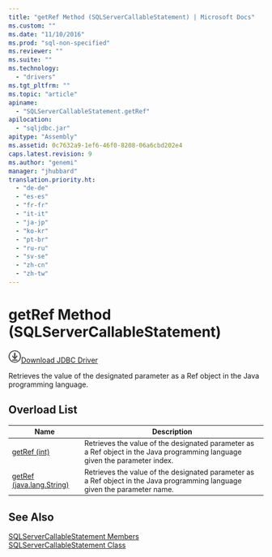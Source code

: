 ```yaml
---
title: "getRef Method (SQLServerCallableStatement) | Microsoft Docs"
ms.custom: ""
ms.date: "11/10/2016"
ms.prod: "sql-non-specified"
ms.reviewer: ""
ms.suite: ""
ms.technology: 
  - "drivers"
ms.tgt_pltfrm: ""
ms.topic: "article"
apiname: 
  - "SQLServerCallableStatement.getRef"
apilocation: 
  - "sqljdbc.jar"
apitype: "Assembly"
ms.assetid: 0c7632a9-1ef6-46f0-8208-06a6cbd202e4
caps.latest.revision: 9
ms.author: "genemi"
manager: "jhubbard"
translation.priority.ht: 
  - "de-de"
  - "es-es"
  - "fr-fr"
  - "it-it"
  - "ja-jp"
  - "ko-kr"
  - "pt-br"
  - "ru-ru"
  - "sv-se"
  - "zh-cn"
  - "zh-tw"
---
```

# getRef Method (SQLServerCallableStatement)
![Download](../../../ssdt/media/download.png)[Download JDBC Driver](http://go.microsoft.com/fwlink/?LinkId=245496)

  Retrieves the value of the designated parameter as a Ref object in the Java programming language.  
  
## Overload List  
  
|Name|Description|  
|----------|-----------------|  
|[getRef (int)](../../../connect/jdbc/reference/getref-method--int-.md)|Retrieves the value of the designated parameter as a Ref object in the Java programming language given the parameter index.|  
|[getRef (java.lang.String)](../../../connect/jdbc/reference/getref-method--java.lang.string-.md)|Retrieves the value of the designated parameter as a Ref object in the Java programming language given the parameter name.|  
  
## See Also  
 [SQLServerCallableStatement Members](../../../connect/jdbc/reference/sqlservercallablestatement-members.md)   
 [SQLServerCallableStatement Class](../../../connect/jdbc/reference/sqlservercallablestatement-class.md)  
  
  